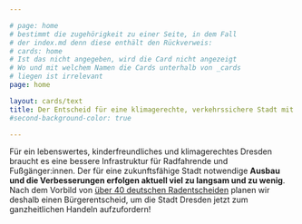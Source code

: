 ```yaml
---

# page: home
# bestimmt die zugehörigkeit zu einer Seite, in dem Fall
# der index.md denn diese enthält den Rückverweis:
# cards: home
# Ist das nicht angegeben, wird die Card nicht angezeigt
# Wo und mit welchem Namen die Cards unterhalb von _cards
# liegen ist irrelevant
page: home

layout: cards/text
title: Der Entscheid für eine klimagerechte, verkehrssichere Stadt mit hoher Lebensqualität.
#second-background-color: true

---
```


Für ein lebenswertes, kinderfreundliches und klimagerechtes Dresden braucht es eine bessere Infrastruktur für Radfahrende und Fußgänger:innen. Der für eine zukunftsfähige Stadt notwendige **Ausbau und die Verbesserungen erfolgen aktuell viel zu langsam und zu wenig**. Nach dem Vorbild von [über 40 deutschen Radentscheiden](https://changing-cities.org/radentscheide/) planen wir deshalb einen Bürgerentscheid, um die Stadt Dresden jetzt zum ganzheitlichen Handeln aufzufordern!
